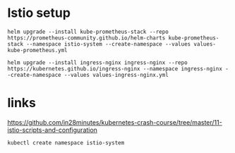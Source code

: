 # Istio setup
`helm upgrade --install kube-prometheus-stack --repo https://prometheus-community.github.io/helm-charts kube-prometheus-stack --namespace istio-system --create-namespace --values values-kube-prometheus.yml`  

`helm upgrade --install ingress-nginx ingress-nginx --repo https://kubernetes.github.io/ingress-nginx --namespace ingress-nginx --create-namespace --values values-ingress-nginx.yml`  

# links
https://github.com/in28minutes/kubernetes-crash-course/tree/master/11-istio-scripts-and-configuration


```
kubectl create namespace istio-system
```
